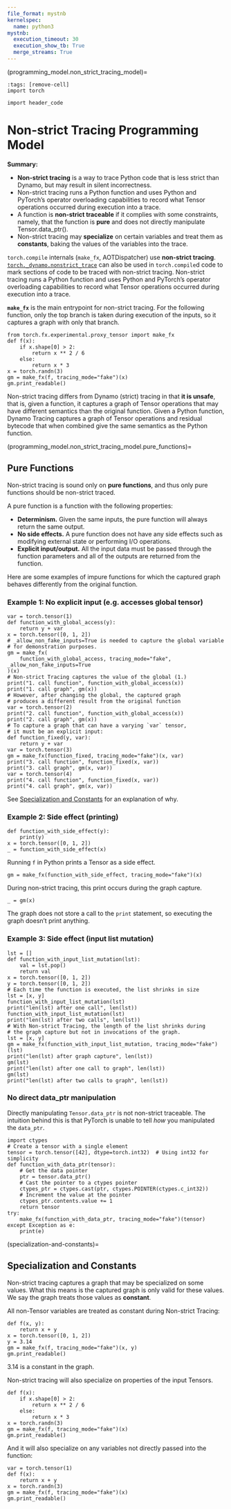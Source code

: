 ```yaml
---
file_format: mystnb
kernelspec:
  name: python3
mystnb:
  execution_timeout: 30
  execution_show_tb: True
  merge_streams: True
---
```


(programming_model.non_strict_tracing_model)=

```{code-cell}
:tags: [remove-cell]
import torch

import header_code
```

# Non-strict Tracing Programming Model

**Summary:**
- **Non-strict tracing** is a way to trace Python code that is less strict than Dynamo, but may result in silent incorrectness.
- Non-strict tracing runs a Python function and uses Python and PyTorch’s operator overloading capabilities to record what Tensor operations occurred during execution into a trace.
- A function is **non-strict traceable** if it complies with some constraints, namely, that the function is **pure** and does not directly manipulate Tensor.data_ptr().
- Non-strict tracing may **specialize** on certain variables and treat them as **constants**, baking the values of the variables into the trace.

`torch.compile` internals (`make_fx`, AOTDispatcher) use **non-strict tracing**. [`torch._dynamo.nonstrict_trace`](programming_model.dynamo_nonstrict_trace) can also be used in `torch.compile`d code to mark sections of code to be traced with non-strict tracing.
Non-strict tracing runs a Python function and uses Python and PyTorch’s operator overloading capabilities to record what Tensor operations occurred during execution into a trace.

**`make_fx`** is the main entrypoint for non-strict tracing. For the following function, only the top branch is taken during execution of the inputs, so it captures a graph with only that branch.

```{code-cell}
from torch.fx.experimental.proxy_tensor import make_fx
def f(x):
    if x.shape[0] > 2:
        return x ** 2 / 6
    else:
        return x * 3
x = torch.randn(3)
gm = make_fx(f, tracing_mode="fake")(x)
gm.print_readable()
```

Non-strict tracing differs from Dynamo (strict) tracing in that **it is unsafe**, that is, given a function, it captures a graph of Tensor operations that may have different semantics than the original function.
Given a Python function, Dynamo Tracing captures a graph of Tensor operations and residual bytecode that when combined give the same semantics as the Python function.

(programming_model.non_strict_tracing_model.pure_functions)=

## Pure Functions

Non-strict tracing is sound only on **pure functions**, and thus only pure functions should be non-strict traced.

A pure function is a function with the following properties:

- **Determinism.** Given the same inputs, the pure function will always return the same output.
- **No side effects.** A pure function does not have any side effects such as modifying external state or performing I/O operations.
- **Explicit input/output.** All the input data must be passed through the function parameters and all of the outputs are returned from the function.

Here are some examples of impure functions for which the captured graph behaves differently from the original function.

### Example 1: No explicit input (e.g. accesses global tensor)
```{code-cell}
var = torch.tensor(1)
def function_with_global_access(y):
    return y + var
x = torch.tensor([0, 1, 2])
# _allow_non_fake_inputs=True is needed to capture the global variable
# for demonstration purposes.
gm = make_fx(
    function_with_global_access, tracing_mode="fake", _allow_non_fake_inputs=True
)(x)
# Non-strict Tracing captures the value of the global (1.)
print("1. call function", function_with_global_access(x))
print("1. call graph", gm(x))
# However, after changing the global, the captured graph
# produces a different result from the original function
var = torch.tensor(2)
print("2. call function", function_with_global_access(x))
print("2. call graph", gm(x))
# To capture a graph that can have a varying `var` tensor,
# it must be an explicit input:
def function_fixed(y, var):
    return y + var
var = torch.tensor(3)
gm = make_fx(function_fixed, tracing_mode="fake")(x, var)
print("3. call function", function_fixed(x, var))
print("3. call graph", gm(x, var))
var = torch.tensor(4)
print("4. call function", function_fixed(x, var))
print("4. call graph", gm(x, var))
```

See [Specialization and Constants](specialization-and-constants) for an explanation of why.

### Example 2: Side effect (printing)

```{code-cell}
def function_with_side_effect(y):
    print(y)
x = torch.tensor([0, 1, 2])
_ = function_with_side_effect(x)
```

Running `f` in Python prints a Tensor as a side effect.

```{code-cell}
gm = make_fx(function_with_side_effect, tracing_mode="fake")(x)
```

During non-strict tracing, this print occurs during the graph capture.

```{code-cell}
_ = gm(x)
```

The graph does not store a call to the `print` statement, so executing the graph doesn’t print anything.

### Example 3: Side effect (input list mutation)

```{code-cell}
lst = []
def function_with_input_list_mutation(lst):
    val = lst.pop()
    return val
x = torch.tensor([0, 1, 2])
y = torch.tensor([0, 1, 2])
# Each time the function is executed, the list shrinks in size
lst = [x, y]
function_with_input_list_mutation(lst)
print("len(lst) after one call", len(lst))
function_with_input_list_mutation(lst)
print("len(lst) after two calls", len(lst))
# With Non-strict Tracing, the length of the list shrinks during
# the graph capture but not in invocations of the graph.
lst = [x, y]
gm = make_fx(function_with_input_list_mutation, tracing_mode="fake")(lst)
print("len(lst) after graph capture", len(lst))
gm(lst)
print("len(lst) after one call to graph", len(lst))
gm(lst)
print("len(lst) after two calls to graph", len(lst))
```

### No direct data_ptr manipulation
Directly manipulating `Tensor.data_ptr` is not non-strict traceable. The intuition behind this is that PyTorch is unable to tell *how* you manipulated the `data_ptr`.

```{code-cell}
import ctypes
# Create a tensor with a single element
tensor = torch.tensor([42], dtype=torch.int32)  # Using int32 for simplicity
def function_with_data_ptr(tensor):
    # Get the data pointer
    ptr = tensor.data_ptr()
    # Cast the pointer to a ctypes pointer
    ctypes_ptr = ctypes.cast(ptr, ctypes.POINTER(ctypes.c_int32))
    # Increment the value at the pointer
    ctypes_ptr.contents.value += 1
    return tensor
try:
    make_fx(function_with_data_ptr, tracing_mode="fake")(tensor)
except Exception as e:
    print(e)
```

(specialization-and-constants)=
## Specialization and Constants

Non-strict tracing captures a graph that may be specialized on some values. What this means is the captured graph is only valid for these values. We say the graph treats those values as **constant**.

All non-Tensor variables are treated as constant during Non-strict Tracing:

```{code-cell}
def f(x, y):
    return x + y
x = torch.tensor([0, 1, 2])
y = 3.14
gm = make_fx(f, tracing_mode="fake")(x, y)
gm.print_readable()
```

3.14 is a constant in the graph.

Non-strict tracing will also specialize on properties of the input Tensors.

```{code-cell}
def f(x):
    if x.shape[0] > 2:
        return x ** 2 / 6
    else:
        return x * 3
x = torch.randn(3)
gm = make_fx(f, tracing_mode="fake")(x)
gm.print_readable()
```

And it will also specialize on any variables not directly passed into the function:

```{code-cell}
var = torch.tensor(1)
def f(x):
    return x + y
x = torch.randn(3)
gm = make_fx(f, tracing_mode="fake")(x)
gm.print_readable()
```

